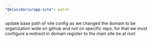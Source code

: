 ```yaml
---
"@elucidario/app-site": patch
---
```


update base path of vite config as we changed the domain to be organization wide on github and not on specific repo, for that we must configure a redirect in domain register to the main site be at root
